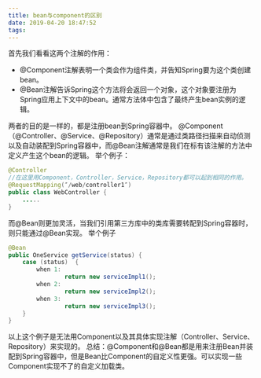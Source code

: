 ```yaml
---
title: bean与component的区别
date: 2019-04-20 18:47:52
tags:
---
```

首先我们看看这两个注解的作用：
* @Component注解表明一个类会作为组件类，并告知Spring要为这个类创建bean。
* @Bean注解告诉Spring这个方法将会返回一个对象，这个对象要注册为Spring应用上下文中的bean。通常方法体中包含了最终产生bean实例的逻辑。

两者的目的是一样的，都是注册bean到Spring容器中。
@Component（@Controller、@Service、@Repository）通常是通过类路径扫描来自动侦测以及自动装配到Spring容器中，而@Bean注解通常是我们在标有该注解的方法中定义产生这个bean的逻辑。
举个例子：

```Java
@Controller
//在这里用Component，Controller，Service，Repository都可以起到相同的作用。
@RequestMapping(″/web/controller1″)
public class WebController {
    .....
}
```
而@Bean则更加灵活，当我们引用第三方库中的类库需要转配到Spring容器时，则只能通过@Bean实现。
举个例子

```Java
@Bean
public OneService getService(status) {
    case (status)  {
        when 1:
                return new serviceImpl1();
        when 2:
                return new serviceImpl2();
        when 3:
                return new serviceImpl3();
    }
}
```
以上这个例子是无法用Component以及其具体实现注解（Controller、Service、Repository）来实现的。
总结：@Component和@Bean都是用来注册Bean并装配到Spring容器中，但是Bean比Component的自定义性更强。可以实现一些Component实现不了的自定义加载类。
